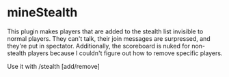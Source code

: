 # mineStealth
This plugin makes players that are added to the stealth list invisible to normal players. They can't talk, their join messages are surpressed, and they're put in spectator. Additionally, the scoreboard is nuked for non-stealth players because I couldn't figure out how to remove specific players.

Use it with /stealth [add/remove] <username>
